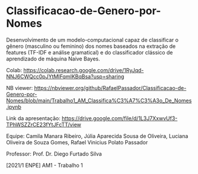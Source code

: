 # Classificacao-de-Genero-por-Nomes
Desenvolvimento de um modelo-computacional capaz de classificar o gênero (masculino ou feminino) dos nomes baseados na extração de features (TF-IDF e análise gramatical) e do classificador clássico de aprendizado de máquina Naive Bayes.

Colab: https://colab.research.google.com/drive/1RyJqd-NNJ6CWQcc0pJYtMIFqmIKBqBsa?usp=sharing

NB viewer: https://nbviewer.org/github/RafaelPassador/Classificacao-de-Genero-por-Nomes/blob/main/Trabalho1_AM_Classifica%C3%A7%C3%A3o_De_Nomes.ipynb

Link da apresentação: https://drive.google.com/file/d/1L3J7XxwvUf3-TPhWSZZrCE23fYtJFcTT/view

Equipe:
Camila Manara Ribeiro,
Júlia Aparecida Sousa de Oliveira,
Luciana Oliveira de Souza Gomes,
Rafael Vinicius Polato Passador

Professor:
Prof. Dr. Diego Furtado Silva

[2021/1 ENPE] AM1 - Trabalho 1
